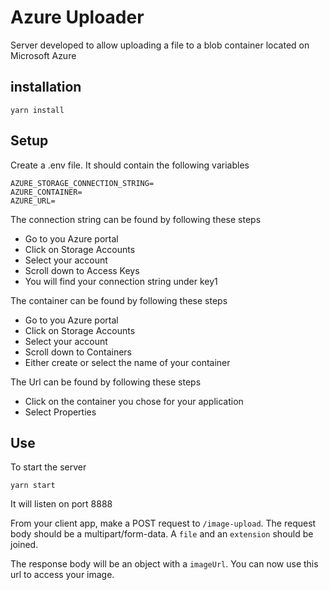 # Azure Uploader

Server developed to allow uploading a file to a blob container located on Microsoft Azure

## installation

```
yarn install
```

## Setup

Create a .env file. It should contain the following variables

```env
AZURE_STORAGE_CONNECTION_STRING=
AZURE_CONTAINER=
AZURE_URL=
```

The connection string can be found by following these steps

- Go to you Azure portal
- Click on Storage Accounts
- Select your account
- Scroll down to Access Keys
- You will find your connection string under key1

The container can be found by following these steps

- Go to you Azure portal
- Click on Storage Accounts
- Select your account
- Scroll down to Containers
- Either create or select the name of your container

The Url can be found by following these steps

- Click on the container you chose for your application
- Select Properties

## Use

To start the server
```
yarn start
```
It will listen on port 8888

From your client app, make a POST request to `/image-upload`. The request body should be a multipart/form-data. A `file` and an `extension` should be joined.

The response body will be an object with a `imageUrl`. You can now use this url to access your image.